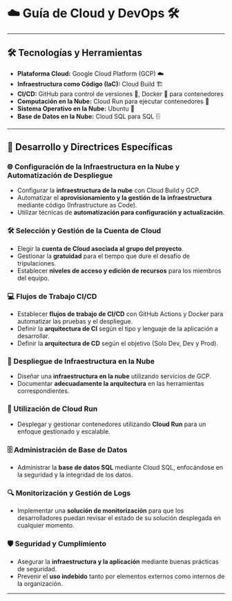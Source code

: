 # ☁️ Guía de Cloud y DevOps 🛠️

---

## 🛠️ Tecnologías y Herramientas
- **Plataforma Cloud:** Google Cloud Platform (GCP) ☁️
- **Infraestructura como Código (IaC):** Cloud Build 🏗️
- **CI/CD:** GitHub para control de versiones 🔄, Docker 🐳 para contenedores
- **Computación en la Nube:** Cloud Run para ejecutar contenedores 🚀
- **Sistema Operativo en la Nube:** Ubuntu 🐧
- **Base de Datos en la Nube:** Cloud SQL para SQL 🗄️

---

## 📝 Desarrollo y Directrices Específicas

### 🌐 Configuración de la Infraestructura en la Nube y Automatización de Despliegue
- Configurar la **infraestructura de la nube** con Cloud Build y GCP.
- Automatizar el **aprovisionamiento y la gestión de la infraestructura** mediante código (Infrastructure as Code).
- Utilizar técnicas de **automatización para configuración y actualización**.

### 🛠️ Selección y Gestión de la Cuenta de Cloud
- Elegir la **cuenta de Cloud asociada al grupo del proyecto**.
- Gestionar la **gratuidad** para el tiempo que dure el desafío de tripulaciones.
- Establecer **niveles de acceso y edición de recursos** para los miembros del equipo.

### 💻 Flujos de Trabajo CI/CD
- Establecer **flujos de trabajo de CI/CD** con GitHub Actions y Docker para automatizar las pruebas y el despliegue.
- Definir la **arquitectura de CI** según el tipo y lenguaje de la aplicación a desarrollar.
- Definir la **arquitectura de CD** según el objetivo (Solo Dev, Dev y Prod).

### 🌟 Despliegue de Infraestructura en la Nube
- Diseñar una **infraestructura en la nube** utilizando servicios de GCP.
- Documentar **adecuadamente la arquitectura** en las herramientas correspondientes.

### 🚀 Utilización de Cloud Run
- Desplegar y gestionar contenedores utilizando **Cloud Run** para un enfoque gestionado y escalable.

### 🗄️ Administración de Base de Datos
- Administrar la **base de datos SQL** mediante Cloud SQL, enfocándose en la seguridad y la integridad de los datos.

### 🔍 Monitorización y Gestión de Logs
- Implementar una **solución de monitorización** para que los desarrolladores puedan revisar el estado de su solución desplegada en cualquier momento.

### 🛡️ Seguridad y Cumplimiento
- Asegurar la **infraestructura y la aplicación** mediante buenas prácticas de seguridad.
- Prevenir el **uso indebido** tanto por elementos externos como internos de la organización.

---
